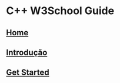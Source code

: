 # C++ W3School Guide

## [Home](annotions/tutorial/home.md)

## [Introdução](annotions/tutorial/introducao.md)

## [Get Started](annotions/tutorial/getting-started.md)
